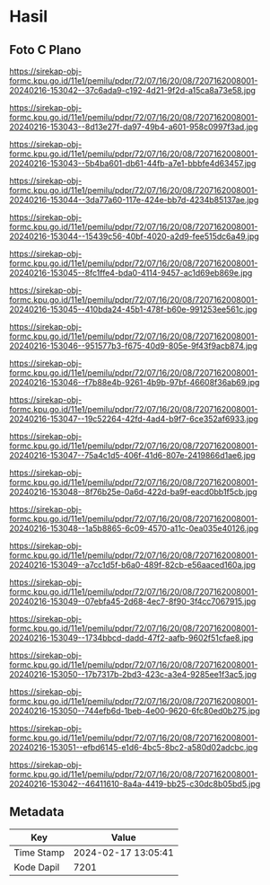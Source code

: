 # Hasil

## Foto C Plano

https://sirekap-obj-formc.kpu.go.id/11e1/pemilu/pdpr/72/07/16/20/08/7207162008001-20240216-153042--37c6ada9-c192-4d21-9f2d-a15ca8a73e58.jpg

https://sirekap-obj-formc.kpu.go.id/11e1/pemilu/pdpr/72/07/16/20/08/7207162008001-20240216-153043--8d13e27f-da97-49b4-a601-958c0997f3ad.jpg

https://sirekap-obj-formc.kpu.go.id/11e1/pemilu/pdpr/72/07/16/20/08/7207162008001-20240216-153043--5b4ba601-db61-44fb-a7e1-bbbfe4d63457.jpg

https://sirekap-obj-formc.kpu.go.id/11e1/pemilu/pdpr/72/07/16/20/08/7207162008001-20240216-153044--3da77a60-117e-424e-bb7d-4234b85137ae.jpg

https://sirekap-obj-formc.kpu.go.id/11e1/pemilu/pdpr/72/07/16/20/08/7207162008001-20240216-153044--15439c56-40bf-4020-a2d9-fee515dc6a49.jpg

https://sirekap-obj-formc.kpu.go.id/11e1/pemilu/pdpr/72/07/16/20/08/7207162008001-20240216-153045--8fc1ffe4-bda0-4114-9457-ac1d69eb869e.jpg

https://sirekap-obj-formc.kpu.go.id/11e1/pemilu/pdpr/72/07/16/20/08/7207162008001-20240216-153045--410bda24-45b1-478f-b60e-991253ee561c.jpg

https://sirekap-obj-formc.kpu.go.id/11e1/pemilu/pdpr/72/07/16/20/08/7207162008001-20240216-153046--951577b3-f675-40d9-805e-9f43f9acb874.jpg

https://sirekap-obj-formc.kpu.go.id/11e1/pemilu/pdpr/72/07/16/20/08/7207162008001-20240216-153046--f7b88e4b-9261-4b9b-97bf-46608f36ab69.jpg

https://sirekap-obj-formc.kpu.go.id/11e1/pemilu/pdpr/72/07/16/20/08/7207162008001-20240216-153047--19c52264-42fd-4ad4-b9f7-6ce352af6933.jpg

https://sirekap-obj-formc.kpu.go.id/11e1/pemilu/pdpr/72/07/16/20/08/7207162008001-20240216-153047--75a4c1d5-406f-41d6-807e-2419866d1ae6.jpg

https://sirekap-obj-formc.kpu.go.id/11e1/pemilu/pdpr/72/07/16/20/08/7207162008001-20240216-153048--8f76b25e-0a6d-422d-ba9f-eacd0bb1f5cb.jpg

https://sirekap-obj-formc.kpu.go.id/11e1/pemilu/pdpr/72/07/16/20/08/7207162008001-20240216-153048--1a5b8865-6c09-4570-a11c-0ea035e40126.jpg

https://sirekap-obj-formc.kpu.go.id/11e1/pemilu/pdpr/72/07/16/20/08/7207162008001-20240216-153049--a7cc1d5f-b6a0-489f-82cb-e56aaced160a.jpg

https://sirekap-obj-formc.kpu.go.id/11e1/pemilu/pdpr/72/07/16/20/08/7207162008001-20240216-153049--07ebfa45-2d68-4ec7-8f90-3f4cc7067915.jpg

https://sirekap-obj-formc.kpu.go.id/11e1/pemilu/pdpr/72/07/16/20/08/7207162008001-20240216-153049--1734bbcd-dadd-47f2-aafb-9602f51cfae8.jpg

https://sirekap-obj-formc.kpu.go.id/11e1/pemilu/pdpr/72/07/16/20/08/7207162008001-20240216-153050--17b7317b-2bd3-423c-a3e4-9285ee1f3ac5.jpg

https://sirekap-obj-formc.kpu.go.id/11e1/pemilu/pdpr/72/07/16/20/08/7207162008001-20240216-153050--744efb6d-1beb-4e00-9620-6fc80ed0b275.jpg

https://sirekap-obj-formc.kpu.go.id/11e1/pemilu/pdpr/72/07/16/20/08/7207162008001-20240216-153051--efbd6145-e1d6-4bc5-8bc2-a580d02adcbc.jpg

https://sirekap-obj-formc.kpu.go.id/11e1/pemilu/pdpr/72/07/16/20/08/7207162008001-20240216-153042--46411610-8a4a-4419-bb25-c30dc8b05bd5.jpg


## Metadata

| Key        | Value               |
| ---------- | ------------------- |
| Time Stamp | 2024-02-17 13:05:41 |
| Kode Dapil | 7201                |



